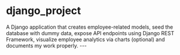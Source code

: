 # django_project
A Django application that creates employee-related models, seed the database with dummy data, expose API endpoints using Django REST Framework, visualize employee analytics via charts (optional) and documents my work properly.  ---
